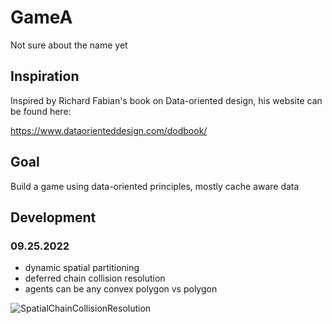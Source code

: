 # GameA
Not sure about the name yet

## Inspiration
Inspired by Richard Fabian's book on Data-oriented design, his website can be found here:

https://www.dataorienteddesign.com/dodbook/

## Goal
Build a game using data-oriented principles, mostly cache aware data

## Development

### 09.25.2022

- dynamic spatial partitioning
- deferred chain collision resolution
- agents can be any convex polygon vs polygon

![SpatialChainCollisionResolution](https://user-images.githubusercontent.com/15187269/192162891-4b85c9c9-ae64-4e2e-b3d0-50cbf51dd86c.gif)

